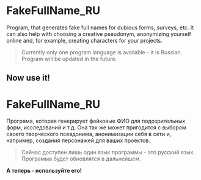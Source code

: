 # FakeFullName_RU
Program, that generates fake full names for dubious forms, surveys, etc.
It can also help with choosing a creative pseudonym, anonymizing yourself online and, for example, creating characters for your projects.
> Currently only one program language is available - it is Russian.
> Program will be updated in the future.

**Now use it!**
-----------------------------------------------------------------------------------------------------------------------------------------
# FakeFullName_RU
Програма, которая генерирует фейковые ФИО для подозрительных форм, исследований и т.д.
Она так же может пригодится с выбором своего творческого псевдонима, анонимизации себя в сети и, например, создания персонажей для ваших проектов.
> Сейчас доступен лишь один язык программы - это русский язык.
> Программа будет обновлятся в дальнейшем.

**А теперь - используйте его!**
